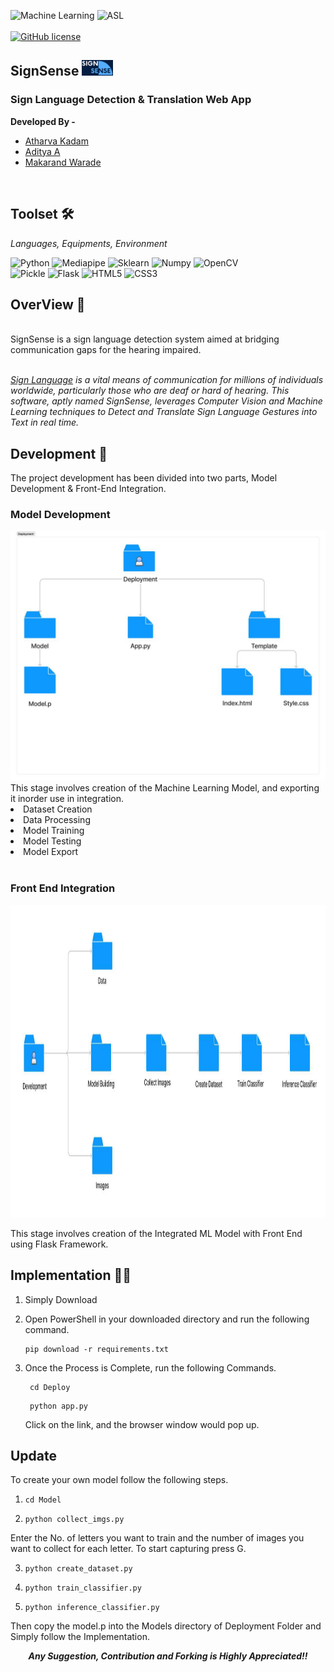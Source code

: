 
![Machine Learning](https://img.shields.io/badge/Machine_Learning-SVM-blue?style=for-the-badge)
![ASL](https://img.shields.io/badge/Sign_Language-Translation-red?style=for-the-badge)
<br/>
<br/>
[![GitHub license](https://img.shields.io/github/license/Naereen/StrapDown.js.svg)](https://github.com/Naereen/StrapDown.js/blob/master/LICENSE)


<h2>SignSense <img src = "./pics/SignSense.png" height = 25px width = 50px /></h2> 

<h3> Sign Language Detection & Translation Web App </h3>
<strong>Developed By - </strong>
<ul>  
  <li> <a href = "https://www.linkedin.com/in/atharva-kadam-07b101228/">Atharva Kadam</a></li>
  <li> <a href = "https://www.linkedin.com/in/aditya-ace/">Aditya A</a></li>
  <li> <a href = "https://www.linkedin.com/in/makarand-warade-9a1b32230/">Makarand Warade</a></li>
  
  
  
</ul>

<br>



## Toolset 🛠️
<i> Languages, Equipments, Environment </i>

![Python](https://img.shields.io/badge/Python-fed436?style=for-the-badge&logo=python)
![Mediapipe](https://img.shields.io/badge/Mediapipe-%23FF474C?style=for-the-badge&logo=https%3A%2F%2Fencrypted-tbn0.gstatic.com%2Fimages%3Fq%3Dtbn%3AANd9GcTi9TmikYW0uj3kX-OyYSNm_uwxiWOUTNoEzA%26s&link=https%3A%2F%2Fai.google.dev%2Fedge%2Fmediapipe%2Fsolutions%2Fguide)
![Sklearn](https://img.shields.io/badge/Scikit_Learn-%23f99938?style=for-the-badge&logo=Scikit%20learn&logoColor=black)
![Numpy](https://img.shields.io/badge/Numpy-%234d76ce?style=for-the-badge&logo=Numpy)
![OpenCV](https://img.shields.io/badge/OpenCV-grey?style=for-the-badge&logo=opencv)
<br/>
![Pickle](https://img.shields.io/badge/pickle-green?style=for-the-badge&logo=pickle)
![Flask](https://img.shields.io/badge/Flask-65DAF7?style=for-the-badge&logo=flask&logoColor=black)
![HTML5](https://img.shields.io/badge/html5-%23E34F26.svg?style=for-the-badge&logo=html5&logoColor=white)
![CSS3](https://img.shields.io/badge/css3-%231572B6.svg?style=for-the-badge&logo=css3&logoColor=white)


## OverView 🔎

<br>
SignSense is a sign language detection system aimed at bridging communication gaps for the hearing impaired.


<br><i>
<a href = "https://en.wikipedia.org/wiki/Sign_language">Sign Language</a> is a vital means of communication for millions of individuals worldwide, particularly those who are deaf or hard of hearing. This software, aptly named SignSense, leverages Computer Vision and Machine Learning techniques to Detect and Translate Sign Language Gestures into Text in real time.
<br>
</i>

## Development 🔧


 The project development has been divided into two parts, Model Development & Front-End Integration. 

### Model Development 
<img src = "./pics/image1.png" height = 400px width = 600px>
This stage involves creation of the Machine Learning Model, and exporting it inorder use in integration. 
<li>Dataset Creation</li>
<li>Data Processing</li>
<li>Model Training</li>
<li>Model Testing</li>
<li>Model Export</li>
<br/>

### Front End Integration 
<img src = "./pics/image.png" height = 500px width = 800px>

This stage involves creation of the Integrated ML Model with Front End using Flask Framework. 
<br/>

## Implementation 🖑🏾
1. Simply Download 
2. Open PowerShell in your downloaded directory and run the following command.
    <pre><code>pip download -r requirements.txt </code></pre>

3. Once the Process is Complete, run the following Commands.
    <pre><code> cd Deploy </code></pre>
    <pre><code> python app.py </code></pre>
    
    Click on the link, and the browser window would pop up. 

## Update
To create your own model follow the following steps. 
1.  <pre><code>cd Model</code></pre>
2.  <pre><code>python collect_imgs.py</code></pre>
  Enter the No. of letters you want to train and the number of images you want to collect for each letter. 
  To start capturing press G. 
  
3. <pre><code>python create_dataset.py</code></pre>
4. <pre><code>python train_classifier.py</code></pre>
5. <pre><code>python inference_classifier.py</code></pre>

Then copy the model.p into the Models directory of Deployment Folder and Simply follow the Implementation. 

  
  <center><footer><strong><i>Any Suggestion, Contribution and Forking is Highly Appreciated!!</i></strong></footer></center>

